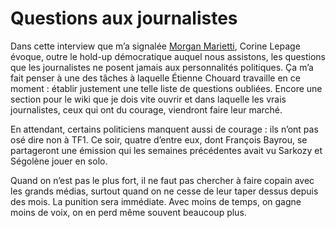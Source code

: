 # Questions aux journalistes

Dans cette interview que m’a signalée [Morgan Marietti](http://oserledire.typepad.fr/nous_bloguons_pour_vous/2007/02/corinne_lepage_.html), Corine Lepage évoque, outre le hold-up démocratique auquel nous assistons, les questions que les journalistes ne posent jamais aux personnalités politiques. Ça m’a fait penser à une des tâches à laquelle Étienne Chouard travaille en ce moment : établir justement une telle liste de questions oubliées. Encore une section pour le wiki que je dois vite ouvrir et dans laquelle les vrais journalistes, ceux qui ont du courage, viendront faire leur marché.

En attendant, certains politiciens manquent aussi de courage : ils n’ont pas osé dire non à TF1. Ce soir, quatre d’entre eux, dont François Bayrou, se partageront une émission qui les semaines précédentes avait vu Sarkozy et Ségolène jouer en solo.

Quand on n’est pas le plus fort, il ne faut pas chercher à faire copain avec les grands médias, surtout quand on ne cesse de leur taper dessus depuis des mois. La punition sera immédiate. Avec moins de temps, on gagne moins de voix, on en perd même souvent beaucoup plus.